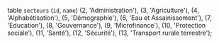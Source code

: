 table  `secteurs` (`id`, `name`) 
(2, 'Administration'),
(3, 'Agriculture'),
(4, 'Alphabétisation'),
(5, 'Démographie'),
(6, 'Eau et Assainissement'),
(7,  'Education'),
(8,  'Gouvernance'),
(9,  'Microfinance'),
(10, 'Protection sociale'),
(11,  'Santé'),
(12,  'Sécurité'),
(13,  'Transport rurale terrestre');
